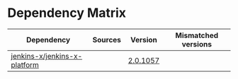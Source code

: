# Dependency Matrix

Dependency | Sources | Version | Mismatched versions
---------- | ------- | ------- | -------------------
[jenkins-x/jenkins-x-platform](https://github.com/jenkins-x/jenkins-x-platform.git) |  | [2.0.1057](https://github.com/jenkins-x/jenkins-x-platform/releases/tag/v2.0.1057) | 
